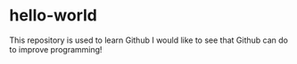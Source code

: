 # hello-world
This repository is used to learn Github
I would like to see that Github can do to improve programming!
